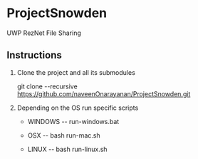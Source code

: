 ProjectSnowden
==============

UWP RezNet File Sharing

Instructions
--------------

1. Clone the project and all its submodules

    git clone --recursive https://github.com/naveenOnarayanan/ProjectSnowden.git

2. Depending on the OS run specific scripts

    * WINDOWS
    -- run-windows.bat

    * OSX
    -- bash run-mac.sh

    * LINUX
    -- bash run-linux.sh


